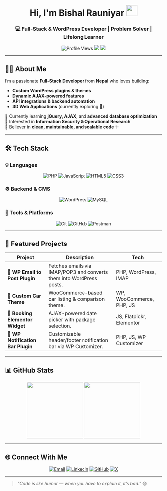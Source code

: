 <!-- Profile Header -->
<h1 align="center">Hi, I'm Bishal Rauniyar <img src="https://media.giphy.com/media/hvRJCLFzcasrR4ia7z/giphy.gif" width="35"></h1>
<h3 align="center">💻 Full-Stack & WordPress Developer | Problem Solver | Lifelong Learner</h3>

<p align="center">
  <img src="https://komarev.com/ghpvc/?username=bishalxrauniyar&label=Profile%20Views&color=0e75b6&style=for-the-badge" alt="Profile Views" />
  <img src="https://img.shields.io/badge/From-Nepal-red?style=for-the-badge" />
  <img src="https://img.shields.io/badge/Loves-Coffee-brown?style=for-the-badge" />
</p>

---

## 👨‍💻 About Me

I’m a passionate **Full-Stack Developer** from **Nepal** who loves building:
- **Custom WordPress plugins & themes**
- **Dynamic AJAX-powered features**
- **API integrations & backend automation**
- **3D Web Applications** (currently exploring 🎯)

🔹 Currently learning **jQuery, AJAX**, and **advanced database optimization**  
🔹 Interested in **Information Security & Operational Research**  
🔹 Believer in **clean, maintainable, and scalable code** ✨

---

## 🛠️ Tech Stack

### 💡 Languages
<p align="center">
  <img alt="PHP" src="https://img.shields.io/badge/PHP-777BB4?style=for-the-badge&logo=php&logoColor=white"/>
  <img alt="JavaScript" src="https://img.shields.io/badge/JavaScript-F7DF1E?style=for-the-badge&logo=javascript&logoColor=black"/>
  <img alt="HTML5" src="https://img.shields.io/badge/HTML5-E34F26?style=for-the-badge&logo=html5&logoColor=white"/>
  <img alt="CSS3" src="https://img.shields.io/badge/CSS3-1572B6?style=for-the-badge&logo=css3&logoColor=white"/>
</p>

### ⚙️ Backend & CMS
<p align="center">
  <img alt="WordPress" src="https://img.shields.io/badge/WordPress-21759B?style=for-the-badge&logo=wordpress&logoColor=white"/>
  <img alt="MySQL" src="https://img.shields.io/badge/MySQL-005C84?style=for-the-badge&logo=mysql&logoColor=white"/>
</p>

### 🧰 Tools & Platforms
<p align="center">
  <img alt="Git" src="https://img.shields.io/badge/Git-F05033?style=for-the-badge&logo=git&logoColor=white"/>
  <img alt="GitHub" src="https://img.shields.io/badge/GitHub-121011?style=for-the-badge&logo=github&logoColor=white"/>
  <img alt="Postman" src="https://img.shields.io/badge/Postman-FF6C37?style=for-the-badge&logo=postman&logoColor=white"/>
</p>

---

## 📌 Featured Projects

| Project | Description | Tech |
|---------|-------------|------|
| **📧 WP Email to Post Plugin** | Fetches emails via IMAP/POP3 and converts them into WordPress posts. | PHP, WordPress, IMAP |
| **🛒 Custom Car Theme** | WooCommerce-based car listing & comparison theme. | WP, WooCommerce, PHP, JS |
| **📅 Booking Elementor Widget** | AJAX-powered date picker with package selection. | JS, Flatpickr, Elementor |
| **🔔 WP Notification Bar Plugin** | Customizable header/footer notification bar via WP Customizer. | PHP, JS, WP Customizer |

---

## 📊 GitHub Stats

<p align="center">
  <img src="https://github-readme-stats.vercel.app/api?username=bishalxrauniyar&show_icons=true&theme=radical&hide_border=true" height="180px"/>
  <img src="https://github-readme-stats.vercel.app/api/top-langs?username=bishalxrauniyar&layout=compact&theme=radical&hide_border=true" height="180px"/>
</p>

---

## 🌐 Connect With Me
<p align="center">
  <a href="mailto:bishal.rauniyar@gmail.com"><img src="https://img.icons8.com/bubbles/50/000000/gmail.png" alt="Email"/></a>
  <a href="https://linkedin.com/in/bishalxrauniyar"><img src="https://img.icons8.com/bubbles/50/000000/linkedin.png" alt="LinkedIn"/></a>
  <a href="https://github.com/bishalxrauniyar"><img src="https://img.icons8.com/bubbles/50/000000/github.png" alt="GitHub"/></a>
  <a href="https://x.com/BishalXRauniyar"><img src="https://img.icons8.com/bubbles/50/000000/x.png" alt="X"/></a>
</p>

---

> _"Code is like humor — when you have to explain it, it’s bad."_ 😄
